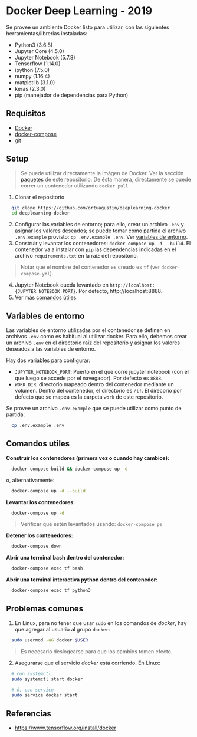 # Docker Deep Learning - 2019

Se provee un ambiente Docker listo para utilizar, con las siguientes herramientas/librerias instaladas:
  - Python3 (3.6.8)
  - Jupyter Core (4.5.0)
  - Jupyter Notebook (5.7.8)
  - Tensorflow (1.14.0)
  - ipython (7.5.0)
  - numpy (1.16.4)
  - matplotlib (3.1.0)
  - keras (2.3.0)
  - pip (manejador de dependencias para Python)

## Requisitos

  - [Docker](https://www.docker.com/)
  - [docker-compose](https://docs.docker.com/compose/)
  - [git](https://git-scm.com/)

## Setup

> Se puede utilizar directamente la imágen de Docker. Ver la sección [paquetes](https://github.com/ortuagustin/deeplearning-docker/packages) de este repositorio. De ésta manera, directamente se puede correr un contenedor utilizando `docker pull`

1. Clonar el repositorio

```sh
  git clone https://github.com/ortuagustin/deeplearning-docker
  cd deeplearning-docker
```

2. Configurar las variables de entorno; para ello, crear un archivo `.env` y asignar los valores deseados; se puede tomar como partida el archivo `.env.example` provisto: `cp .env.example .env`. Ver [variables de entorno](#variables-de-entorno).
3. Construir y levantar los contenedores: `docker-compose up -d --build`. El contenedor va a instalar con `pip` las dependencias indicadas en el archivo `requirements.txt` en la raiz del repositorio.

> Notar que el nombre del contenedor es creado es `tf` (ver `docker-compose.yml`).

4. Jupyter Notebook queda levantado en `http://localhost:{JUPYTER_NOTEBOOK_PORT}`. Por defecto, http://localhost:8888.
5. Ver más [comandos útiles](#comandos-utiles).

## Variables de entorno

Las variables de entorno utilizadas por el contenedor se definen en archivos `.env` como es habitual al utilizar docker. Para ello, debemos crear un archivo `.env` en el directorio raíz del repositorio y asignar los valores deseados a las variables de entorno.

Hay dos variables para configurar:
  - `JUPYTER_NOTEBOOK_PORT`: Puerto en el que corre jupyter notebook (con el que luego se accede por el navegador). Por defecto es `8888`.
  - `WORK_DIR`: directorio mapeado dentro del contenedor mediante un volúmen. Dentro del contenedor, el directorio es `/tf`. El direcorio por defecto que se mapea es la carpeta `work` de este repositorio.

Se provee un archivo `.env.example` que se puede utilizar como punto de partida:

```sh
  cp .env.example .env
```

## Comandos utiles

**Construir los contenedores (primera vez o cuando hay cambios):**

```sh
  docker-compose build && docker-compose up -d
```

ó, alternativamente:

```sh
  docker-compose up -d --build
```

**Levantar los contenedores:**

```sh
  docker-compose up -d
```

> Verificar que estén levantados usando: `docker-compose ps`

**Detener los contenedores:**

```sh
  docker-compose down
```

**Abrir una terminal bash dentro del contenedor:**

```sh
  docker-compose exec tf bash
```

**Abrir una terminal interactiva python dentro del contenedor:**

```sh
  docker-compose exec tf python3
```

## Problemas comunes

1. En Linux, para no tener que usar `sudo` en los comandos de *docker*, hay que agregar al usuario al grupo `docker`:

```sh
  sudo usermod -aG docker $USER
```

> Es necesario deslogearse para que los cambios tomen efecto.

2. Asegurarse que el servicio *docker* está corriendo. En Linux:

```sh
  # con systemctl
  sudo systemctl start docker

  # ó, con service
  sudo service docker start
```

## Referencias

- https://www.tensorflow.org/install/docker
